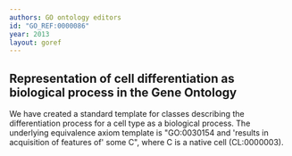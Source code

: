 ```yaml
---
authors: GO ontology editors
id: "GO_REF:0000086"
year: 2013
layout: goref
---
```


## Representation of cell differentiation as biological process in the Gene Ontology

We have created a standard template for classes describing the differentiation process for a cell type as a biological process. The underlying equivalence axiom template is "GO:0030154 and 'results in acquisition of features of' some C", where C is a native cell (CL:0000003).
